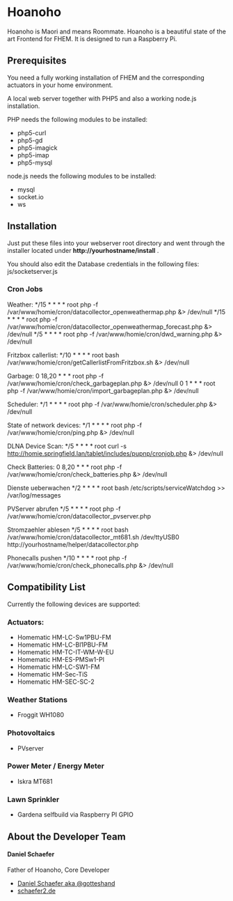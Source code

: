 # Hoanoho
Hoanoho is Maori and means Roommate. Hoanoho is a beautiful state of the art Frontend for FHEM.
It is designed to run a Raspberry Pi.


## Prerequisites

You need a fully working installation of FHEM and the corresponding actuators in your home environment.

A local web server together with PHP5 and also a working node.js installation.

PHP needs the following modules to be installed:

* php5-curl
* php5-gd
* php5-imagick
* php5-imap
* php5-mysql

node.js needs the following modules to be installed:

* mysql
* socket.io
* ws

## Installation
Just put these files into your webserver root directory and went through the installer located under **http://yourhostname/install** .

You should also edit the Database credentials in the following files:
js/socketserver.js

### Cron Jobs
Weather:
*/15 * * * * root php -f /var/www/homie/cron/datacollector_openweathermap.php &> /dev/null
*/15 * * * * root php -f /var/www/homie/cron/datacollector_openweathermap_forecast.php &> /dev/null
*/5 * * * * root php -f /var/www/homie/cron/dwd_warning.php &> /dev/null

Fritzbox callerlist:
*/10 * * * * root bash /var/www/homie/cron/getCallerlistFromFritzbox.sh &> /dev/null

Garbage:
0 18,20 * * * root php -f /var/www/homie/cron/check_garbageplan.php &> /dev/null
0 1 * * * root php -f /var/www/homie/cron/import_garbageplan.php &> /dev/null

Scheduler:
*/1 * * * * root php -f /var/www/homie/cron/scheduler.php &> /dev/null

State of network devices:
*/1 * * * * root php -f /var/www/homie/cron/ping.php &> /dev/null

DLNA Device Scan:
*/5 * * * * root curl -s http://homie.springfield.lan/tablet/includes/pupnp/cronjob.php &> /dev/null

Check Batteries:
0 8,20 * * * root php -f /var/www/homie/cron/check_batteries.php &> /dev/null

Dienste ueberwachen
*/2 * * * * root bash /etc/scripts/serviceWatchdog >> /var/log/messages

PVServer abrufen
*/5 * * * * root php -f /var/www/homie/cron/datacollector_pvserver.php

Stromzaehler ablesen
*/5 * * * * root bash  /var/www/homie/cron/datacollector_mt681.sh /dev/ttyUSB0 http://yourhostname/helper/datacollector.php

Phonecalls pushen
*/10 * * * * root php -f /var/www/homie/cron/check_phonecalls.php &> /dev/null 

## Compatibility List

Currently the following devices are supported:

### Actuators:
* Homematic HM-LC-Sw1PBU-FM
* Homematic HM-LC-Bl1PBU-FM
* Homematic HM-TC-IT-WM-W-EU
* Homematic HM-ES-PMSw1-Pl
* Homematic HM-LC-SW1-FM
* Homematic HM-Sec-TiS
* Homematic HM-SEC-SC-2

### Weather Stations
* Froggit WH1080

### Photovoltaics
* PVserver

### Power Meter / Energy Meter
* Iskra MT681

### Lawn Sprinkler
* Gardena selfbuild via Raspberry PI GPIO

## About the Developer Team

#### Daniel Schaefer

Father of Hoanoho, Core Developer

* [Daniel Schaefer aka @gotteshand](http://twitter.com/gotteshand)
* [schaefer2.de](http://schaefer2.de)
